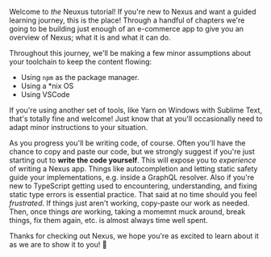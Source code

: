 Welcome to _the_ Neuxus tutorial! If you're new to Nexus and want a guided learning journey, this is the place! Through a handful of chapters we're going to be building just enough of an e-commerce app to give you an overview of Nexus; what it is and what it can do.

Throughout this journey, we'll be making a few minor assumptions about your toolchain to keep the content flowing:

- Using `npm` as the package manager.
- Using a \*nix OS
- Using VSCode

If you're using another set of tools, like Yarn on Windows with Sublime Text, that's totally fine and welcome! Just know that at you'll occasionally need to adapt minor instructions to your situation.

As you progress you'll be writing code, of course. Often you'll have the chance to copy and paste our code, but we strongly suggest if you're just starting out to **write the code yourself**. This will expose you to _experience_ of writing a Nexus app. Things like autocompletion and letting static safety guide your implementations, e.g. inside a GraphQL resolver. Also if you're new to TypeScript getting used to encountering, understanding, and fixing static type errors is essential practice. That said at no time should you feel _frustrated_. If things just aren't working, copy-paste our work as needed. Then, once things _are_ working, taking a momemnt muck around, break things, fix them again, etc. is almost always time well spent.

Thanks for checking out Nexus, we hope you're as excited to learn about it as we are to show it to you! :rocket:
